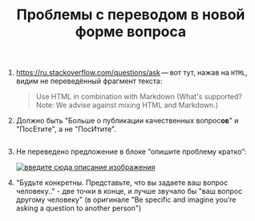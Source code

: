 ﻿---
title: "Проблемы с переводом в новой форме вопроса"
se.owner.user_id: 180092
se.owner.display_name: "Ainar-G"
se.owner.link: "https://ru.meta.stackoverflow.com/users/180092/ainar-g"
se.link: "https://ru.meta.stackoverflow.com/questions/10161/%d0%9f%d1%80%d0%be%d0%b1%d0%bb%d0%b5%d0%bc%d1%8b-%d1%81-%d0%bf%d0%b5%d1%80%d0%b5%d0%b2%d0%be%d0%b4%d0%be%d0%bc-%d0%b2-%d0%bd%d0%be%d0%b2%d0%be%d0%b9-%d1%84%d0%be%d1%80%d0%bc%d0%b5-%d0%b2%d0%be%d0%bf%d1%80%d0%be%d1%81%d0%b0"
se.question_id: 10161
se.post_type: question
se.score: 6
---
<ol>
<li><p></p>

<p>
<a href="https://ru.stackoverflow.com/questions/ask">https://ru.stackoverflow.com/questions/ask</a>&#x202F;&#x2014;&#x202F;вот
тут, нажав на <code>HTML</code>, видим не переведённый фрагмент текста:
</p>

<blockquote>
Use HTML in combination with Markdown (What's supported? Note: We advise
against mixing HTML and Markdown.) 
</blockquote></li>
<li><p>Должно быть "Больше о публикации качественных вопрос<strong>ов</strong>" и "ПосЕтите", а не "ПосИтите".</p>

<p><a href="https://i.stack.imgur.com/JfRbw.png" rel="nofollow noreferrer"><img src="https://i.stack.imgur.com/JfRbw.png" alt=""></a>  </p></li>
<li><p>Не переведено предложение в блоке “опишите проблему кратко”:</p>

<p><a href="https://i.stack.imgur.com/t1DWw.png" rel="nofollow noreferrer"><img src="https://i.stack.imgur.com/t1DWw.png" alt="введите сюда описание изображения"></a></p></li>
<li><p>"Будьте конкретны. Представьте, что вы задаете ваш вопрос человеку.." - две точки в конце, и лучше звучало бы "ваш вопрос другому человеку" (в оригинале "Be specific and imagine you’re asking a question to another person")</p></li>
</ol>
